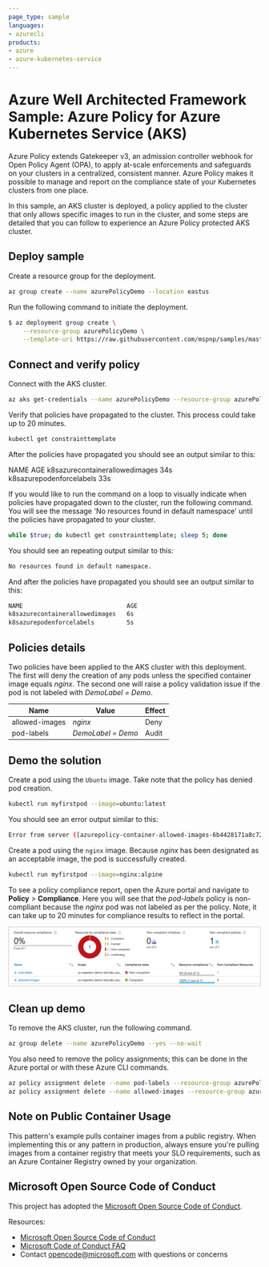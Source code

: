 ```yaml
--- 
page_type: sample
languages:
- azurecli
products:
- azure
- azure-kubernetes-service
---
```


# Azure Well Architected Framework Sample: Azure Policy for Azure Kubernetes Service (AKS)

Azure Policy extends Gatekeeper v3, an admission controller webhook for Open Policy Agent (OPA), to apply at-scale enforcements and safeguards on your clusters in a centralized, consistent manner. Azure Policy makes it possible to manage and report on the compliance state of your Kubernetes clusters from one place.

In this sample, an AKS cluster is deployed, a policy applied to the cluster that only allows specific images to run in the cluster, and some steps are detailed that you can follow to experience an Azure Policy protected AKS cluster.

## Deploy sample

Create a resource group for the deployment.

```bash
az group create --name azurePolicyDemo --location eastus
```

Run the following command to initiate the deployment.

```bash
$ az deployment group create \
    --resource-group azurePolicyDemo \
    --template-uri https://raw.githubusercontent.com/mspnp/samples/master/OperationalExcellence/azure-aks-policy/azuredeploy.json
```

## Connect and verify policy

Connect with the AKS cluster.

```bash
az aks get-credentials --name azurePolicyDemo --resource-group azurePolicyDemo
```

Verify that policies have propagated to the cluster. This process could take up to 20 minutes.

```bash
kubectl get constrainttemplate

```
After the policies have propagated you should see an output similar to this:

NAME                             AGE
k8sazurecontainerallowedimages   34s
k8sazurepodenforcelabels         33s


If you would like to run the command on a loop to visually indicate when policies have propagated down to the cluster, run the following command. You will see the message 'No resources found in default namespace' until the policies have propagated to your cluster.

```bash
while $true; do kubectl get constrainttemplate; sleep 5; done

```

You should see an repeating output similar to this:

```bash
No resources found in default namespace.
```

And after the policies have propagated you should see an output similar to this:

```bash
NAME                             AGE
k8sazurecontainerallowedimages   6s
k8sazurepodenforcelabels         5s
```


## Policies details

Two policies have been applied to the AKS cluster with this deployment. The first will deny the creation of any pods unless the specified container image equals _nginx_. The second one will raise a policy validation issue if the pod is not labeled with _DemoLabel = Demo_.

| Name | Value | Effect | 
|---|---|---|
| allowed-images| _nginx_ | Deny |
| pod-labels | _DemoLabel = Demo_ | Audit |

## Demo the solution

Create a pod using the `Ubuntu` image. Take note that the policy has denied pod creation.

```bash
kubectl run myfirstpod --image=ubuntu:latest  

```

You should see an error output similar to this:

```bash
Error from server ([azurepolicy-container-allowed-images-6b4428171a8c727b1c20] Container image ubuntu:latest for container myfirstpod has not been allowed.): admission webhook "validation.gatekeeper.sh" denied the request: [azurepolicy-container-allowed-images-6b4428171a8c727b1c20] Container image ubuntu:latest for container myfirstpod has not been allowed.
```

Create a pod using the `nginx` image. Because _nginx_ has been designated as an acceptable image, the pod is successfully created.

```bash
kubectl run myfirstpod --image=nginx:alpine
```

To see a policy compliance report, open the Azure portal and navigate to **Policy** > **Compliance**. Here you will see that the _pod-labels_ policy is non-compliant because the _nginx_ pod was not labeled as per the policy. Note, it can take up to 20 minutes for compliance results to reflect in the portal.

![](./images/compliance.png)

## Clean up demo

To remove the AKS cluster, run the following command.

```bash
az group delete --name azurePolicyDemo --yes --no-wait

```

You also need to remove the policy assignments; this can be done in the Azure portal or with these Azure CLI commands.

```bash
az policy assignment delete --name pod-labels --resource-group azurePolicyDemo
az policy assignment delete --name allowed-images --resource-group azurePolicyDemo

```

## Note on Public Container Usage

This pattern's example pulls container images from a public registry. When implementing this or any pattern in production, always ensure you're pulling images from a container registry that meets your SLO requirements, such as an Azure Container Registry owned by your organization.

## Microsoft Open Source Code of Conduct

This project has adopted the [Microsoft Open Source Code of Conduct](https://opensource.microsoft.com/codeofconduct/).

Resources:

- [Microsoft Open Source Code of Conduct](https://opensource.microsoft.com/codeofconduct/)
- [Microsoft Code of Conduct FAQ](https://opensource.microsoft.com/codeofconduct/faq/)
- Contact [opencode@microsoft.com](mailto:opencode@microsoft.com) with questions or concerns
